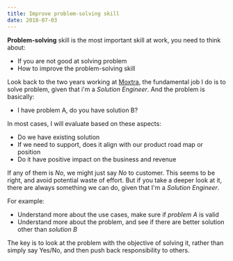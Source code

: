 ```yaml
---
title: Improve problem-solving skill
date: 2018-07-03
---
```


**Problem-solving** skill is the most important skill at work, you need to think about:

- If you are not good at solving problem
- How to improve the problem-solving skill

Look back to the two years working at [Moxtra](https://www.moxtra.com), the fundamental job I do is to solve problem, given that i'm a *Solution Engineer*. And the problem is basically:

- I have problem A, do you have solution B?

In most cases, I will evaluate based on these aspects:

- Do we have existing solution
- If we need to support, does it align with our product road map or position
- Do it have positive impact on the business and revenue

If any of them is *No*, we might just say *No* to customer. This seems to be right, and avoid potential waste of effort. But if you take a deeper look at it, there are always something we can do, given that I'm a *Solution Engineer*.

For example:

- Understand more about the use cases, make sure if *problem A* is valid
- Understand more about the problem, and see if there are better solution other than *solution B*

The key is to look at the problem with the objective of solving it, rather than simply say Yes/No, and then push back responsibility to others.
